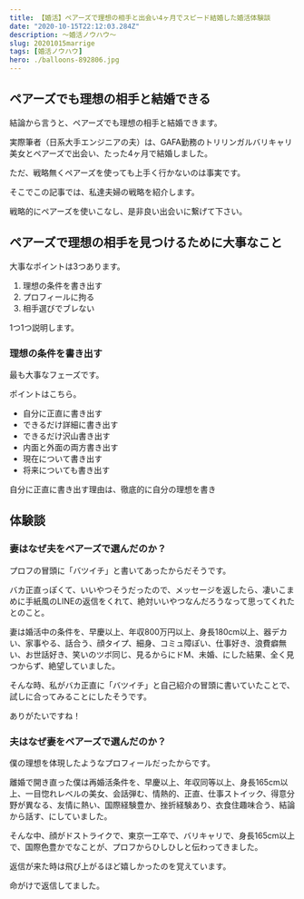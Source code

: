 ```yaml
---
title: 【婚活】ペアーズで理想の相手と出会い4ヶ月でスピード結婚した婚活体験談
date: "2020-10-15T22:12:03.284Z"
description: ～婚活ノウハウ～
slug: 20201015marrige
tags: [婚活ノウハウ]
hero: ./balloons-892806.jpg
---
```


## ペアーズでも理想の相手と結婚できる

結論から言うと、ペアーズでも理想の相手と結婚できます。

実際筆者（日系大手エンジニアの夫）は、GAFA勤務のトリリンガルバリキャリ美女とペアーズで出会い、たった4ヶ月で結婚しました。

ただ、戦略無くペアーズを使っても上手く行かないのは事実です。

そこでこの記事では、私達夫婦の戦略を紹介します。

戦略的にペアーズを使いこなし、是非良い出会いに繋げて下さい。

## ペアーズで理想の相手を見つけるために大事なこと

大事なポイントは3つあります。

1. 理想の条件を書き出す
1. プロフィールに拘る
1. 相手選びでブレない

1つ1つ説明します。

### 理想の条件を書き出す

最も大事なフェーズです。

ポイントはこちら。

- 自分に正直に書き出す
- できるだけ詳細に書き出す
- できるだけ沢山書き出す
- 内面と外面の両方書き出す
- 現在について書き出す
- 将来についても書き出す

自分に正直に書き出す理由は、徹底的に自分の理想を書き


## 体験談

### 妻はなぜ夫をペアーズで選んだのか？

プロフの冒頭に「バツイチ」と書いてあったからだそうです。

バカ正直っぽくて、いいやつそうだったので、メッセージを返したら、凄いこまめに手紙風のLINEの返信をくれて、絶対いいやつなんだろうなって思ってくれたとのこと。

妻は婚活中の条件を、早慶以上、年収800万円以上、身長180cm以上、器デカい、家事やる、話合う、顔タイプ、細身、コミュ障ぽい、仕事好き、浪費癖無い、お世話好き、笑いのツボ同じ、見るからにドM、未婚、にした結果、全く見つからず、絶望していました。

そんな時、私がバカ正直に「バツイチ」と自己紹介の冒頭に書いていたことで、試しに合ってみることにしたそうです。

ありがたいですね！

### 夫はなぜ妻をペアーズで選んだのか？

僕の理想を体現したようなプロフィールだったからです。

離婚で開き直った僕は再婚活条件を、早慶以上、年収同等以上、身長165cm以上、一目惚れレベルの美女、会話弾む、情熱的、正直、仕事ストイック、得意分野が異なる、友情に熱い、国際経験豊か、挫折経験あり、衣食住趣味合う、結論から話す、にしていました。

そんな中、顔がドストライクで、東京一工卒で、バリキャリで、身長165cm以上で、国際色豊かでなことが、プロフからひしひしと伝わってきました。

返信が来た時は飛び上がるほど嬉しかったのを覚えています。

命がけで返信してました。

